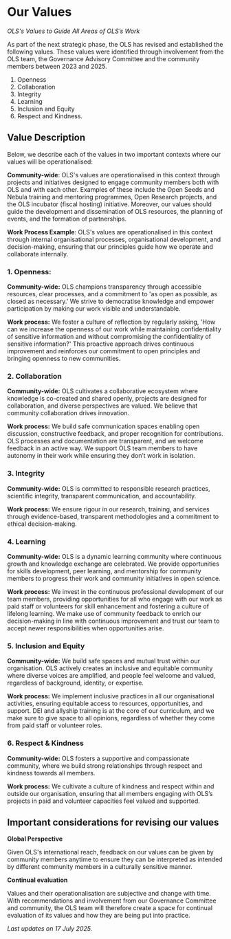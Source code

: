 # Our Values

*OLS's Values to Guide All Areas of OLS’s Work*

As part of the next strategic phase, the OLS has revised and established the following values. These values were identified through involvement from the OLS team, the Governance Advisory Committee and the community members between 2023 and 2025.

1. Openness
2. Collaboration
3. Integrity
4. Learning
5. Inclusion and Equity
6. Respect and Kindness.

## Value Description

Below, we describe each of the values in two important contexts where our values will be operationalised:

**Community-wide**: OLS's values are operationalised in this context through projects and initiatives designed to engage community members both with OLS and with each other. Examples of these include the Open Seeds and Nebula training and mentoring programmes, Open Research projects, and the OLS incubator (fiscal hosting) initiative. Moreover, our values should guide the development and dissemination of OLS resources, the planning of events, and the formation of partnerships.

**Work Process Example**: OLS's values are operationalised in this context through internal organisational processes, organisational development, and decision-making, ensuring that our principles guide how we operate and collaborate internally.

### 1. Openness:

**Community-wide:** OLS champions transparency through accessible resources, clear processes, and a commitment to 'as open as possible, as closed as necessary.' We strive to democratise knowledge and empower participation by making our work visible and understandable.

**Work process:** We foster a culture of reflection by regularly asking, 'How can we increase the openness of our work while maintaining confidentiality of sensitive information and without compromising the confidentiality of sensitive information?' This proactive approach drives continuous improvement and reinforces our commitment to open principles and bringing openness to new communities. 

### 2. Collaboration

**Community-wide:** OLS cultivates a collaborative ecosystem where knowledge is co-created and shared openly, projects are designed for collaboration, and diverse perspectives are valued. We believe that community collaboration drives innovation.

**Work process:** We build safe communication spaces enabling open discussion, constructive feedback, and proper recognition for contributions. OLS processes and documentation are transparent, and we welcome feedback in an active way.  We support OLS team members to have autonomy in their work while ensuring they don’t work in isolation. 

### 3. Integrity

**Community-wide:** OLS is committed to responsible research practices, scientific integrity, transparent communication, and accountability.

**Work process:** We ensure rigour in our research, training, and services through evidence-based, transparent methodologies and a commitment to ethical decision-making.

### 4. Learning

**Community-wide:** OLS is a dynamic learning community where continuous growth and knowledge exchange are celebrated. We provide opportunities for skills development, peer learning, and mentorship for community members to progress their work and community initiatives in open science.

**Work process:** We invest in the continuous professional development of our team members, providing opportunities for all who engage with our work as paid staff or volunteers for skill enhancement and fostering a culture of lifelong learning. We make use of community feedback to enrich our decision-making in line with continuous improvement and trust our team to accept newer responsibilities when opportunities arise.

### 5. Inclusion and Equity

**Community-wide:** We build safe spaces and mutual trust within our organisation. OLS actively creates an inclusive and equitable community where diverse voices are amplified, and people feel welcome and valued, regardless of background, identity, or expertise. 

**Work process:** We implement inclusive practices in all our organisational activities, ensuring equitable access to resources, opportunities, and support. DEI and allyship training is at the core of our curriculum, and we make sure to give space to all opinions, regardless of whether they come from paid staff or volunteer roles.

### 6. Respect & Kindness

**Community-wide:** OLS fosters a supportive and compassionate community, where we build strong relationships through respect and kindness towards all members.

**Work process:** We cultivate a culture of kindness and respect within and outside our organisation, ensuring that all members engaging with OLS’s projects in paid and volunteer capacities feel valued and supported.

## Important considerations for revising our values

**Global Perspective** 

Given OLS's international reach, feedback on our values can be given by community members anytime to ensure they can be interpreted as intended by different community members in a culturally sensitive manner.

**Continual evaluation** 

Values and their operationalisation are subjective and change with time. With recommendations and involvement from our Governance Committee and community, the OLS team will therefore create a space for continual evaluation of its values and how they are being put into practice.

_Last updates on 17 July 2025._
